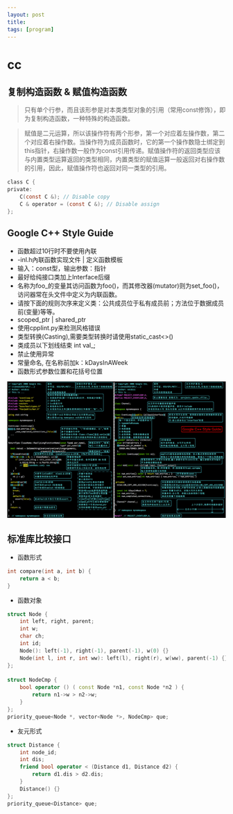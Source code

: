 ```yaml
---
layout: post
title:  
tags: [program]
---
```


# cc

## 复制构造函数 & 赋值构造函数

> 只有单个行参，而且该形参是对本类类型对象的引用（常用const修饰），即为复制构造函数，一种特殊的构造函数。

> 赋值是二元运算，所以该操作符有两个形参，第一个对应着左操作数，第二个对应着右操作数。当操作符为成员函数时，它的第一个操作数隐士绑定到this指针，右操作数一般作为const引用传递。赋值操作符的返回类型应该与内置类型运算返回的类型相同，内置类型的赋值运算一般返回对右操作数的引用，因此，赋值操作符也返回对同一类型的引用。

``` c
class C {
private:
    C(const C &); // Disable copy
    C & operator = (const C &); // Disable assign
};
```

## Google C++ Style Guide

* 函数超过10行时不要使用內联
* -inl.h內联函数实现文件 \| 定义函数模板
* 输入：const型，输出参数：指针
* 最好给纯接口类加上Interface后缀
* 名称为foo_的变量其访问函数为foo()，而其修改器(mutator)则为set_foo()，访问器常在头文件中定义为内联函数。
* 请按下面的规则次序来定义类：公共成员位于私有成员前；方法位于数据成员前(变量)等等。
* scoped_ptr \| shared_ptr
* 使用cpplint.py来检测风格错误
* 类型转换(Casting),需要类型转换时请使用static_cast<>()
* 类成员以下划线结束 int val_;
* 禁止使用异常
* 常量命名, 在名称前加k：kDaysInAWeek
* 函数形式参数位置和花括号位置

![Google CC Guide](/public/img/google_cc_guide.jpg)

## 标准库比较接口

* 函数形式

``` cpp
int compare(int a, int b) {
    return a < b;
}
```

*  函数对象

``` cpp
struct Node {
	int left, right, parent;
	int w;
	char ch;
	int id;
	Node(): left(-1), right(-1), parent(-1), w(0) {}
    Node(int l, int r, int ww): left(l), right(r), w(ww), parent(-1) {}
};

struct NodeCmp {
	bool operator () ( const Node *n1, const Node *n2 ) {
		return n1->w > n2->w;
	}
};
priority_queue<Node *, vector<Node *>, NodeCmp> que;
```

* 友元形式

``` cpp
struct Distance {
	int node_id;
	int dis;
	friend bool operator < (Distance d1, Distance d2) {
		return d1.dis > d2.dis;
	}
	Distance() {}
};
priority_queue<Distance> que;
```



